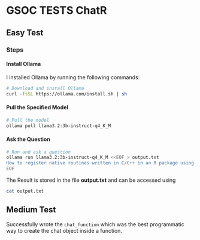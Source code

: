 # GSOC TESTS ChatR

## Easy Test

### Steps

#### Install Ollama
I installed Ollama by running the following commands:
```bash
# Download and install Ollama
curl -fsSL https://ollama.com/install.sh | sh
```

#### Pull the Specified Model
```bash
# Pull the model
ollama pull llama3.2:3b-instruct-q4_K_M
```

#### Ask the Question
```bash
# Run and ask a question
ollama run llama3.2:3b-instruct-q4_K_M <<EOF > output.txt
How to register native routines written in C/C++ in an R package using the .Call interface?
EOF
```

The Result is stored in the file **output.txt** and can be accessed using 
```bash
cat output.txt
```

## Medium Test

Successfully wrote the `chat_function` which was the best programmatic way to create the chat object inside a function. 